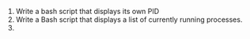 1. Write a bash script that displays its own PID
2. Write a Bash script that displays a list of currently running processes.
3. 